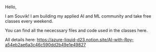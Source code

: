 Hello,

I am Souvik!
I am building my applied AI and ML community and take free classes every weekend.

You can find all the nececssary files and code used in the classes here.

All details here: https://azure-liquid-d23.notion.site/AI-with-Roy-a54eb2ae6a3c46c590dd2b49e1e49827
